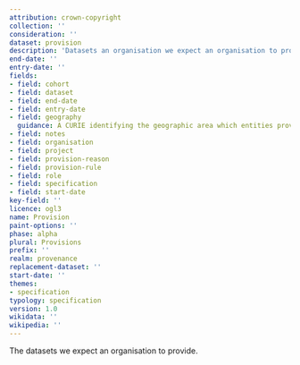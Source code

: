```yaml
---
attribution: crown-copyright
collection: ''
consideration: ''
dataset: provision
description: 'Datasets an organisation we expect an organisation to provide'
end-date: ''
entry-date: ''
fields:
- field: cohort
- field: dataset
- field: end-date
- field: entry-date
- field: geography
  guidance: A CURIE identifying the geographic area which entities provided by this organisation are expected to be within.
- field: notes
- field: organisation
- field: project
- field: provision-reason
- field: provision-rule
- field: role
- field: specification
- field: start-date
key-field: ''
licence: ogl3
name: Provision
paint-options: ''
phase: alpha
plural: Provisions
prefix: ''
realm: provenance
replacement-dataset: ''
start-date: ''
themes:
- specification
typology: specification
version: 1.0
wikidata: ''
wikipedia: ''
---
```


The datasets we expect an organisation to provide.
